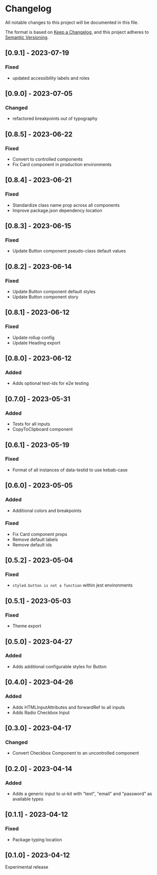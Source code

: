 # Changelog

All notable changes to this project will be documented in this file.

The format is based on [Keep a Changelog](https://keepachangelog.com/en/1.0.0/),
and this project adheres to [Semantic Versioning](https://semver.org/spec/v2.0.0.html).

## [0.9.1] - 2023-07-19

### Fixed

- updated accessibility labels and roles

## [0.9.0] - 2023-07-05

### Changed

- refactored breakpoints out of typography

## [0.8.5] - 2023-06-22

### Fixed

- Convert to controlled components
- Fix Card component in production environments

## [0.8.4] - 2023-06-21

### Fixed

- Standardize class name prop across all components
- Improve package.json dependency location

## [0.8.3] - 2023-06-15

### Fixed

- Update Button component pseudo-class default values

## [0.8.2] - 2023-06-14

### Fixed

- Update Button component default styles
- Update Button component story

## [0.8.1] - 2023-06-12

### Fixed

- Update rollup config
- Update Heading export

## [0.8.0] - 2023-06-12

### Added

- Adds optional test-ids for e2e testing

## [0.7.0] - 2023-05-31

### Added

- Tests for all inputs
- CopyToClipboard component

## [0.6.1] - 2023-05-19

### Fixed

- Format of all instances of data-testid to use kebab-case

## [0.6.0] - 2023-05-05

### Added

- Additional colors and breakpoints

### Fixed

- Fix Card component props
- Remove default labels
- Remove default ids

## [0.5.2] - 2023-05-04

### Fixed

- `styled.button is not a function` within jest environments

## [0.5.1] - 2023-05-03

### Fixed

- Theme export

## [0.5.0] - 2023-04-27

### Added

- Adds additional configurable styles for Button

## [0.4.0] - 2023-04-26

### Added

- Adds HTMLInputAttributes and forwardRef to all inputs
- Adds Radio Checkbox Input

## [0.3.0] - 2023-04-17

### Changed

- Convert Checkbox Component to an uncontrolled component

## [0.2.0] - 2023-04-14

### Added

- Adds a generic input to ui-kit with "text", "email" and "password" as available types

## [0.1.1] - 2023-04-12

### Fixed

- Package typing location

## [0.1.0] - 2023-04-12

Experimental release
